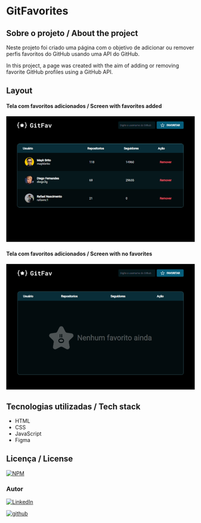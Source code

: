 # GitFavorites

## Sobre o projeto / About the project

Neste projeto foi criado uma página com o objetivo de adicionar ou remover perfis favoritos do GitHub usando uma API do GitHub.

In this project, a page was created with the aim of adding or removing favorite GitHub profiles using a GitHub API.

## Layout
#### Tela com favoritos adicionados / Screen with favorites added
![screen1](./assets/gitfavorites_screen1.png)

#### Tela com favoritos adicionados / Screen with no favorites
![screen2](./assets/gitfavorites_screen2.png)


## Tecnologias utilizadas / Tech stack
- HTML
- CSS
- JavaScript
- Figma

## Licença / License
[![NPM](https://img.shields.io/npm/l/react)](./LICENSE)


### Autor

[![LinkedIn](https://img.shields.io/badge/-Rafael%20Nascimento-000099?style=flat&logo=linkedin)](https://www.linkedin.com/in/rafaelvnascimento/)

[![github](https://img.shields.io/badge/-Rafael%20Nascimento-000000?style=flat&logo=github)](https://www.linkedin.com/in/rafaelvnascimento/)
